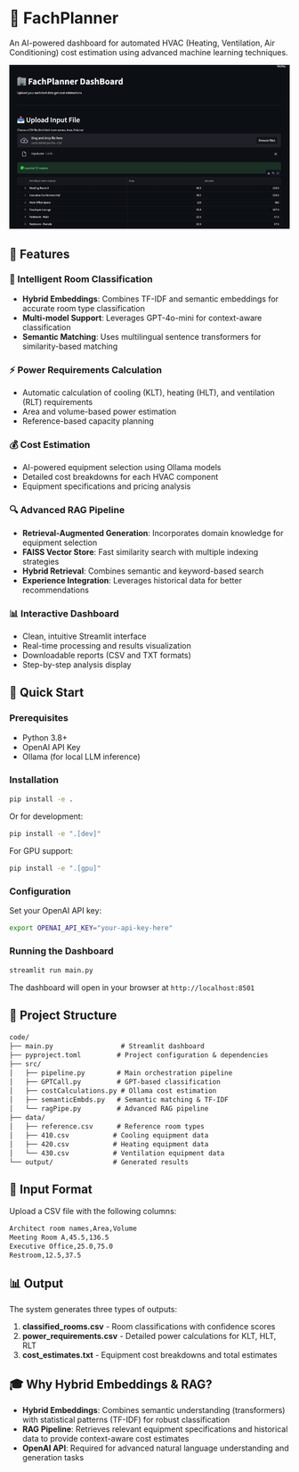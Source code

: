 <!-- filepath: /Users/krishuagarwal/Desktop/DataHack/code/README.md -->
# 🏢 FachPlanner

An AI-powered dashboard for automated HVAC (Heating, Ventilation, Air Conditioning) cost estimation using advanced machine learning techniques.

![Demo](demo.gif)

## 🎯 Features

### 🤖 Intelligent Room Classification
- **Hybrid Embeddings**: Combines TF-IDF and semantic embeddings for accurate room type classification 
- **Multi-model Support**: Leverages GPT-4o-mini for context-aware classification
- **Semantic Matching**: Uses multilingual sentence transformers for similarity-based matching

### ⚡ Power Requirements Calculation
- Automatic calculation of cooling (KLT), heating (HLT), and ventilation (RLT) requirements
- Area and volume-based power estimation
- Reference-based capacity planning

### 💰 Cost Estimation
- AI-powered equipment selection using Ollama models
- Detailed cost breakdowns for each HVAC component
- Equipment specifications and pricing analysis

### 🔍 Advanced RAG Pipeline
- **Retrieval-Augmented Generation**: Incorporates domain knowledge for equipment selection
- **FAISS Vector Store**: Fast similarity search with multiple indexing strategies
- **Hybrid Retrieval**: Combines semantic and keyword-based search
- **Experience Integration**: Leverages historical data for better recommendations

### 📊 Interactive Dashboard
- Clean, intuitive Streamlit interface
- Real-time processing and results visualization
- Downloadable reports (CSV and TXT formats)
- Step-by-step analysis display

## 🚀 Quick Start

### Prerequisites

- Python 3.8+
- OpenAI API Key
- Ollama (for local LLM inference)

### Installation

```bash
pip install -e .
```

Or for development:

```bash
pip install -e ".[dev]"
```

For GPU support:

```bash
pip install -e ".[gpu]"
```

### Configuration

Set your OpenAI API key:

```bash
export OPENAI_API_KEY="your-api-key-here"
```

### Running the Dashboard

```bash
streamlit run main.py
```

The dashboard will open in your browser at `http://localhost:8501`

## 📁 Project Structure

```
code/
├── main.py                 # Streamlit dashboard
├── pyproject.toml         # Project configuration & dependencies
├── src/
│   ├── pipeline.py        # Main orchestration pipeline
│   ├── GPTCall.py         # GPT-based classification
│   ├── costCalculations.py # Ollama cost estimation
│   ├── semanticEmbds.py   # Semantic matching & TF-IDF
│   └── ragPipe.py         # Advanced RAG pipeline
├── data/
│   ├── reference.csv      # Reference room types
│   ├── 410.csv           # Cooling equipment data
│   ├── 420.csv           # Heating equipment data
│   └── 430.csv           # Ventilation equipment data
└── output/               # Generated results
```

## 📝 Input Format

Upload a CSV file with the following columns:

```csv
Architect room names,Area,Volume
Meeting Room A,45.5,136.5
Executive Office,25.0,75.0
Restroom,12.5,37.5
```

## 📊 Output

The system generates three types of outputs:

1. **classified_rooms.csv** - Room classifications with confidence scores
2. **power_requirements.csv** - Detailed power calculations for KLT, HLT, RLT
3. **cost_estimates.txt** - Equipment cost breakdowns and total estimates

## 🎓 Why Hybrid Embeddings & RAG?

- **Hybrid Embeddings**: Combines semantic understanding (transformers) with statistical patterns (TF-IDF) for robust classification
- **RAG Pipeline**: Retrieves relevant equipment specifications and historical data to provide context-aware cost estimates
- **OpenAI API**: Required for advanced natural language understanding and generation tasks
